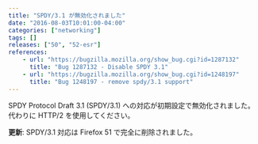 ```yaml
---
title: "SPDY/3.1 が無効化されました"
date: "2016-08-03T10:01:00-04:00"
categories: ["networking"]
tags: []
releases: ["50", "52-esr"]
references:
    - url: "https://bugzilla.mozilla.org/show_bug.cgi?id=1287132"
      title: "Bug 1287132 - Disable SPDY 3.1"
    - url: "https://bugzilla.mozilla.org/show_bug.cgi?id=1248197"
      title: "Bug 1248197 - remove spdy/3.1 support"
---
```

SPDY Protocol Draft 3.1 (SPDY/3.1) への対応が初期設定で無効化されました。代わりに HTTP/2 を使用してください。

**更新**: SPDY/3.1 対応は Firefox 51 で完全に削除されました。
